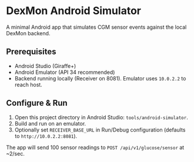 # DexMon Android Simulator

A minimal Android app that simulates CGM sensor events against the local DexMon backend.

## Prerequisites
- Android Studio (Giraffe+)
- Android Emulator (API 34 recommended)
- Backend running locally (Receiver on 8081). Emulator uses `10.0.2.2` to reach host.

## Configure & Run
1. Open this project directory in Android Studio: `tools/android-simulator`.
2. Build and run on an emulator.
3. Optionally set `RECEIVER_BASE_URL` in Run/Debug configuration (defaults to `http://10.0.2.2:8081`).

The app will send 100 sensor readings to `POST /api/v1/glucose/sensor` at ~2/sec.

